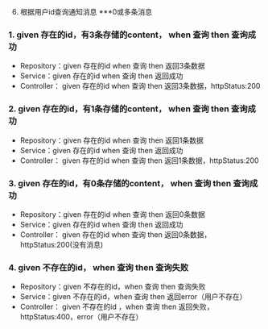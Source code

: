 6. 根据用户id查询通知消息
***0或多条消息
### 1. given 存在的id，有3条存储的content， when 查询 then 查询成功
* Repository：given 存在的id when 查询 then 返回3条数据
* Service：given 存在的id when 查询 then 返回成功
* Controller： given 存在的id when 查询 then 返回3条数据，httpStatus:200
### 2. given 存在的id，有1条存储的content， when 查询 then 查询成功
* Repository：given 存在的id when 查询 then 返回1条数据
* Service：given 存在的id when 查询 then 返回成功
* Controller： given 存在的id when 查询 then 返回1条数据，httpStatus:200
### 3. given 存在的id，有0条存储的content， when 查询 then 查询成功
* Repository：given 存在的id when 查询 then 返回0条数据
* Service：given 存在的id when 查询 then 返回成功
* Controller： given 存在的id when 查询 then 返回0条数据，httpStatus:200(没有消息)
### 4. given 不存在的id， when 查询 then 查询失败
* Repository：given 不存在的id，when 查询 then 查询失败
* Service：given 不存在的id，when 查询 then 返回error（用户不存在）
* Controller： given 不存在的id ，when 查询 then 返回失败，httpStatus:400，error（用户不存在）

